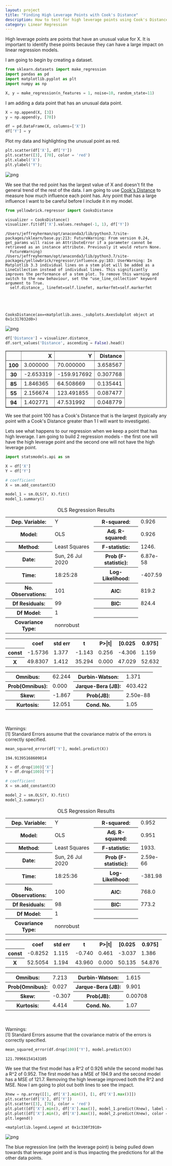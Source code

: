 ```yaml
---
layout: project
title: "Finding High Leverage Points with Cook's Distance"
description: How to test for high leverage points using Cook's Distance
category: Linear Regression
---
```


High leverage points are points that have an unusual value for X.  It is important to identify these points because they can have a large impact on linear regression models.  

I am going to begin by creating a dataset. 


```python
from sklearn.datasets import make_regression
import pandas as pd
import matplotlib.pyplot as plt
import numpy as np
```


```python
X, y = make_regression(n_features = 1, noise=10, random_state=11)
```

I am adding a data point that has an unusual data point.  


```python
X = np.append(X, [3])
y = np.append(y, [70])

df = pd.DataFrame(X, columns=['X'])
df['Y'] = y
```

Plot my data and highlighting the unusual point as red.  


```python
plt.scatter(df['X'], df['Y'])
plt.scatter([3], [70], color = 'red')
plt.xlabel('X')
plt.ylabel('Y');
```


![png](https://raw.githubusercontent.com/sik-flow/sik-flow.github.io/master/_projects/images/Leverage_Points_files/Leverage_Points_6_0.png)


We see that the red point has the largest value of X and doesn't fit the general trend of the rest of the data.  I am going to use [Cook's Distance](https://en.wikipedia.org/wiki/Cook%27s_distance) to measure how much influence each point has.  Any point that has a large influence I want to be careful before I include it in my model. 


```python
from yellowbrick.regressor import CooksDistance

visualizer = CooksDistance()
visualizer.fit(df['X'].values.reshape(-1, 1), df['Y'])
```

    /Users/jeffreyherman/opt/anaconda3/lib/python3.7/site-packages/sklearn/base.py:213: FutureWarning: From version 0.24, get_params will raise an AttributeError if a parameter cannot be retrieved as an instance attribute. Previously it would return None.
      FutureWarning)
    /Users/jeffreyherman/opt/anaconda3/lib/python3.7/site-packages/yellowbrick/regressor/influence.py:183: UserWarning: In Matplotlib 3.3 individual lines on a stem plot will be added as a LineCollection instead of individual lines. This significantly improves the performance of a stem plot. To remove this warning and switch to the new behaviour, set the "use_line_collection" keyword argument to True.
      self.distance_, linefmt=self.linefmt, markerfmt=self.markerfmt





    CooksDistance(ax=<matplotlib.axes._subplots.AxesSubplot object at 0x1c317032d0>)




![png](https://raw.githubusercontent.com/sik-flow/sik-flow.github.io/master/_projects/images/Leverage_Points_files/Leverage_Points_8_2.png)



```python
df['Distance'] = visualizer.distance_
df.sort_values('Distance', ascending = False).head()
```




<div>
<style scoped>
    .dataframe tbody tr th:only-of-type {
        vertical-align: middle;
    }

    .dataframe tbody tr th {
        vertical-align: top;
    }

    .dataframe thead th {
        text-align: right;
    }
</style>
<table border="1" class="dataframe">
  <thead>
    <tr style="text-align: right;">
      <th></th>
      <th>X</th>
      <th>Y</th>
      <th>Distance</th>
    </tr>
  </thead>
  <tbody>
    <tr>
      <th>100</th>
      <td>3.000000</td>
      <td>70.000000</td>
      <td>3.658567</td>
    </tr>
    <tr>
      <th>30</th>
      <td>-2.653319</td>
      <td>-159.917692</td>
      <td>0.307768</td>
    </tr>
    <tr>
      <th>85</th>
      <td>1.846365</td>
      <td>64.508669</td>
      <td>0.135441</td>
    </tr>
    <tr>
      <th>55</th>
      <td>2.156674</td>
      <td>123.491855</td>
      <td>0.087477</td>
    </tr>
    <tr>
      <th>94</th>
      <td>1.402771</td>
      <td>47.531992</td>
      <td>0.048779</td>
    </tr>
  </tbody>
</table>
</div>



We see that point 100 has a Cook's Distance that is the largest (typically any point with a Cook's Distance greater than 1 I will want to investigate). 

Lets see what happens to our regression when we keep a point that has high leverage. I am going to build 2 regression models - the first one will have the high leverage point and the second one will not have the high leverage point. 


```python
import statsmodels.api as sm

X = df['X']
Y = df['Y']

# coefficient 
X = sm.add_constant(X)

model_1 = sm.OLS(Y, X).fit()
model_1.summary()
```




<table class="simpletable">
<caption>OLS Regression Results</caption>
<tr>
  <th>Dep. Variable:</th>            <td>Y</td>        <th>  R-squared:         </th> <td>   0.926</td>
</tr>
<tr>
  <th>Model:</th>                   <td>OLS</td>       <th>  Adj. R-squared:    </th> <td>   0.926</td>
</tr>
<tr>
  <th>Method:</th>             <td>Least Squares</td>  <th>  F-statistic:       </th> <td>   1246.</td>
</tr>
<tr>
  <th>Date:</th>             <td>Sun, 26 Jul 2020</td> <th>  Prob (F-statistic):</th> <td>6.87e-58</td>
</tr>
<tr>
  <th>Time:</th>                 <td>18:25:28</td>     <th>  Log-Likelihood:    </th> <td> -407.59</td>
</tr>
<tr>
  <th>No. Observations:</th>      <td>   101</td>      <th>  AIC:               </th> <td>   819.2</td>
</tr>
<tr>
  <th>Df Residuals:</th>          <td>    99</td>      <th>  BIC:               </th> <td>   824.4</td>
</tr>
<tr>
  <th>Df Model:</th>              <td>     1</td>      <th>                     </th>     <td> </td>   
</tr>
<tr>
  <th>Covariance Type:</th>      <td>nonrobust</td>    <th>                     </th>     <td> </td>   
</tr>
</table>
<table class="simpletable">
<tr>
    <td></td>       <th>coef</th>     <th>std err</th>      <th>t</th>      <th>P>|t|</th>  <th>[0.025</th>    <th>0.975]</th>  
</tr>
<tr>
  <th>const</th> <td>   -1.5736</td> <td>    1.377</td> <td>   -1.143</td> <td> 0.256</td> <td>   -4.306</td> <td>    1.159</td>
</tr>
<tr>
  <th>X</th>     <td>   49.8307</td> <td>    1.412</td> <td>   35.294</td> <td> 0.000</td> <td>   47.029</td> <td>   52.632</td>
</tr>
</table>
<table class="simpletable">
<tr>
  <th>Omnibus:</th>       <td>62.244</td> <th>  Durbin-Watson:     </th> <td>   1.371</td>
</tr>
<tr>
  <th>Prob(Omnibus):</th> <td> 0.000</td> <th>  Jarque-Bera (JB):  </th> <td> 403.422</td>
</tr>
<tr>
  <th>Skew:</th>          <td>-1.867</td> <th>  Prob(JB):          </th> <td>2.50e-88</td>
</tr>
<tr>
  <th>Kurtosis:</th>      <td>12.051</td> <th>  Cond. No.          </th> <td>    1.05</td>
</tr>
</table><br/><br/>Warnings:<br/>[1] Standard Errors assume that the covariance matrix of the errors is correctly specified.




```python
mean_squared_error(df['Y'], model.predict(X))
```




    194.91395168609014




```python
X = df.drop(100)['X']
Y = df.drop(100)['Y']

# coefficient 
X = sm.add_constant(X)

model_2 = sm.OLS(Y, X).fit()
model_2.summary()
```




<table class="simpletable">
<caption>OLS Regression Results</caption>
<tr>
  <th>Dep. Variable:</th>            <td>Y</td>        <th>  R-squared:         </th> <td>   0.952</td>
</tr>
<tr>
  <th>Model:</th>                   <td>OLS</td>       <th>  Adj. R-squared:    </th> <td>   0.951</td>
</tr>
<tr>
  <th>Method:</th>             <td>Least Squares</td>  <th>  F-statistic:       </th> <td>   1933.</td>
</tr>
<tr>
  <th>Date:</th>             <td>Sun, 26 Jul 2020</td> <th>  Prob (F-statistic):</th> <td>2.59e-66</td>
</tr>
<tr>
  <th>Time:</th>                 <td>18:25:36</td>     <th>  Log-Likelihood:    </th> <td> -381.98</td>
</tr>
<tr>
  <th>No. Observations:</th>      <td>   100</td>      <th>  AIC:               </th> <td>   768.0</td>
</tr>
<tr>
  <th>Df Residuals:</th>          <td>    98</td>      <th>  BIC:               </th> <td>   773.2</td>
</tr>
<tr>
  <th>Df Model:</th>              <td>     1</td>      <th>                     </th>     <td> </td>   
</tr>
<tr>
  <th>Covariance Type:</th>      <td>nonrobust</td>    <th>                     </th>     <td> </td>   
</tr>
</table>
<table class="simpletable">
<tr>
    <td></td>       <th>coef</th>     <th>std err</th>      <th>t</th>      <th>P>|t|</th>  <th>[0.025</th>    <th>0.975]</th>  
</tr>
<tr>
  <th>const</th> <td>   -0.8252</td> <td>    1.115</td> <td>   -0.740</td> <td> 0.461</td> <td>   -3.037</td> <td>    1.386</td>
</tr>
<tr>
  <th>X</th>     <td>   52.5054</td> <td>    1.194</td> <td>   43.960</td> <td> 0.000</td> <td>   50.135</td> <td>   54.876</td>
</tr>
</table>
<table class="simpletable">
<tr>
  <th>Omnibus:</th>       <td> 7.213</td> <th>  Durbin-Watson:     </th> <td>   1.615</td>
</tr>
<tr>
  <th>Prob(Omnibus):</th> <td> 0.027</td> <th>  Jarque-Bera (JB):  </th> <td>   9.901</td>
</tr>
<tr>
  <th>Skew:</th>          <td>-0.307</td> <th>  Prob(JB):          </th> <td> 0.00708</td>
</tr>
<tr>
  <th>Kurtosis:</th>      <td> 4.414</td> <th>  Cond. No.          </th> <td>    1.07</td>
</tr>
</table><br/><br/>Warnings:<br/>[1] Standard Errors assume that the covariance matrix of the errors is correctly specified.




```python
mean_squared_error(df.drop(100)['Y'], model.predict(X))
```




    121.70966154143105



We see that the first model has a R^2 of 0.926 while the second model has a R^2 of 0.952.  The first model has a MSE of 194.9 and the second model has a MSE of 121.7.  Removing the high leverage improved both the R^2 and MSE. Now I am going to plot out both lines to see the impact. 


```python
Xnew = np.array([[1, df['X'].min()], [1, df['X'].max()]])
plt.scatter(df['X'], df['Y'])
plt.scatter([3], [70], color = 'red')
plt.plot([df['X'].min(), df['X'].max()], model_1.predict(Xnew), label = 'With Leverage Point')
plt.plot([df['X'].min(), df['X'].max()], model_2.predict(Xnew), color = 'red', label = 'Without Leverage Point')
plt.legend()
```




    <matplotlib.legend.Legend at 0x1c330f3910>




![png](https://raw.githubusercontent.com/sik-flow/sik-flow.github.io/master/_projects/images/Leverage_Points_files/Leverage_Points_16_1.png)


The blue regression line (with the leverage point) is being pulled down towards that leverage point and is thus impacting the predictions for all the other data points. 

